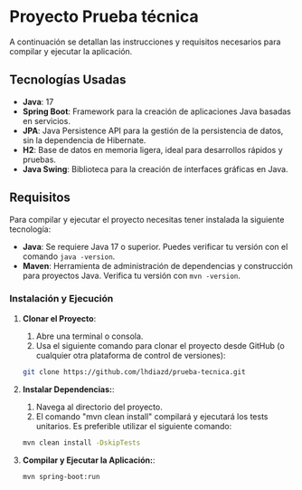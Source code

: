 # Proyecto Prueba técnica

A continuación se detallan las instrucciones y requisitos necesarios para compilar y ejecutar la aplicación.

## Tecnologías Usadas
- **Java**: 17
- **Spring Boot**: Framework para la creación de aplicaciones Java basadas en servicios.
- **JPA**: Java Persistence API para la gestión de la persistencia de datos, sin la dependencia de Hibernate.
- **H2**: Base de datos en memoria ligera, ideal para desarrollos rápidos y pruebas.
- **Java Swing**: Biblioteca para la creación de interfaces gráficas en Java.

## Requisitos
Para compilar y ejecutar el proyecto necesitas tener instalada la siguiente tecnología:
- **Java**: Se requiere Java 17 o superior. Puedes verificar tu versión con el comando `java -version`.
- **Maven**: Herramienta de administración de dependencias y construcción para proyectos Java. Verifica tu versión con `mvn -version`.

### Instalación y Ejecución
1. **Clonar el Proyecto**:
   1. Abre una terminal o consola.
   2. Usa el siguiente comando para clonar el proyecto desde GitHub (o cualquier otra plataforma de control de versiones):

   ```bash
   git clone https://github.com/lhdiazd/prueba-tecnica.git

2. **Instalar Dependencias:**:
   1. Navega al directorio del proyecto.
   2. El comando "mvn clean install" compilará y ejecutará los tests unitarios. Es preferible utilizar el siguiente comando:
   ```bash
   mvn clean install -DskipTests

3. **Compilar y Ejecutar la Aplicación:**:
   ```bash
   mvn spring-boot:run
   
